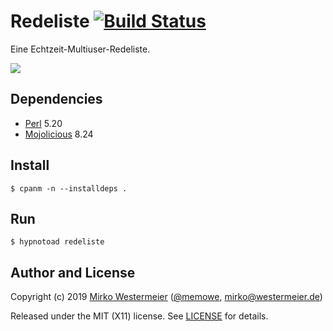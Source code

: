 # Redeliste [![Build Status](https://travis-ci.com/memowe/redeliste.svg?branch=master)](https://travis-ci.com/memowe/redeliste)

Eine Echtzeit-Multiuser-Redeliste.

![][screenshot]

[screenshot]: public/redeliste.png

## Dependencies

- [Perl][Perl] 5.20
- [Mojolicious][Mojo] 8.24

[Perl]: https://www.perl.org/get.html
[Mojo]: https://mojolicious.org/

## Install

    $ cpanm -n --installdeps .

## Run

    $ hypnotoad redeliste

## Author and License

Copyright (c) 2019 [Mirko Westermeier][mirko] ([\@memowe][mgh], [mirko@westermeier.de][mmail])

Released under the MIT (X11) license. See [LICENSE][mit] for details.

[mirko]: http://mirko.westermeier.de
[mgh]: https://github.com/memowe
[mmail]: mailto:mirko@westermeier.de
[mit]: LICENSE
